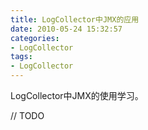 ```yaml
---
title: LogCollector中JMX的应用
date: 2010-05-24 15:32:57
categories: 
- LogCollector
tags:
- LogCollector
---
```


LogCollector中JMX的使用学习。

<!--more-->

// TODO

